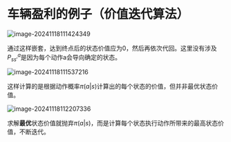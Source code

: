 # 车辆盈利的例子（价值迭代算法）

![image-20241118111424349](C:\Users\28609\AppData\Roaming\Typora\typora-user-images\image-20241118111424349.png)

通过这样嵌套，达到终点后的状态价值应为0，然后再依次代回。这里没有涉及$P_{ss'}^a$是因为每个动作a会导向确定的状态。

![image-20241118111537216](C:\Users\28609\AppData\Roaming\Typora\typora-user-images\image-20241118111537216.png)

这样计算的是根据动作概率$\pi(a|s)$计算出的每个状态的价值，但并非最优状态价值。

![image-20241118112207336](C:\Users\28609\AppData\Roaming\Typora\typora-user-images\image-20241118112207336.png)

求解**最优**状态价值就抛弃$\pi(a|s)$，而是计算每个状态执行动作所带来的最高状态价值，不断迭代。